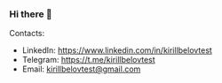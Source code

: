 ### Hi there 👋

<!--
**KirillBelovTest/KirillBelovTest** is a ✨ _special_ ✨ repository because its `README.md` (this file) appears on your GitHub profile.

Here are some ideas to get you started:

- 🔭 I’m currently working on ...
- 🌱 I’m currently learning ...
- 👯 I’m looking to collaborate on ...
- 🤔 I’m looking for help with ...
- 💬 Ask me about ...
- 📫 How to reach me: ...
- 😄 Pronouns: ...
- ⚡ Fun fact: ...
-->

Contacts: 
- LinkedIn: https://www.linkedin.com/in/kirillbelovtest
- Telegram: https://t.me/kirillbelovtest
- Email:    kirillbelovtest@gmail.com
